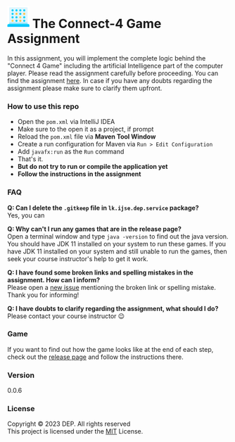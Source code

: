 # <img src="src/main/resources/asset/connect-four.png" alt="drawing" width="50"/> The Connect-4 Game Assignment
In this assignment, you will implement the complete logic behind the "Connect 4 Game" including the artificial Intelligence part of the computer player.
Please read the assignment carefully before proceeding. You can find the assignment [here](https://drive.google.com/file/d/1sfD00n_mQAmeyLz9kp_Kzd0V4OJhAqFM/view?usp=sharing).
In case if you have any doubts regarding the assignment please make sure to clarify them upfront.

### How to use this repo
* Open the `pom.xml` via IntelliJ IDEA
* Make sure to the open it as a project, if prompt
* Reload the `pom.xml` file via **Maven Tool Window**
* Create a run configuration for Maven via `Run > Edit Configuration`
* Add `javafx:run` as the `Run` command
* That's it. 
* **But do not try to run or compile the application yet**
* **Follow the instructions in the assignment**

### FAQ

**Q: Can I delete the `.gitkeep` file in `lk.ijse.dep.service` package?**<br>
Yes, you can

**Q: Why can't I run any games that are in the release page?**<br>
Open a terminal window and type `java -version` to find out the java version. You should have JDK 11 installed on your system to run these games. If you have JDK 11 installed on your system and still unable to run the games, then seek your course instructor's help to get it work. 

**Q: I have found some broken links and spelling mistakes in the assignment. How can I inform?**<br>
Please open a [new issue](https://github.com/Ranjith-Suranga/connect-four-game-assignment/issues/new) mentioning the broken link or spelling mistake. Thank you for informing!

**Q: I have doubts to clarify regarding the assignment, what should I do?**<br>
Please contact your course instructor 😉

### Game
If you want to find out how the game looks like at the end of each step, check out the [release page](https://github.com/Ranjith-Suranga/connect-four-game-assignment/releases) and follow the instructions there.

### Version
0.0.6

### License
Copyright © 2023 DEP. All rights reserved <br>
This project is licensed under the [MIT](LICENSE.txt) License.
